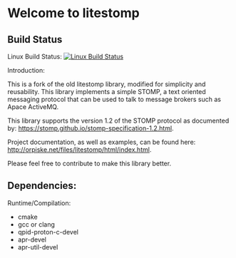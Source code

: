 Welcome to litestomp
===================

 Build Status
----
Linux Build Status: [![Linux Build Status](https://travis-ci.org/orpiske/litestomp.svg?branch=master)](https://travis-ci.org/orpiske/litestomp) 

Introduction:


This is a fork of the old litestomp library, modified for simplicity and 
reusability. This library implements a simple STOMP, a text oriented messaging
protocol that can be used to talk to message brokers such as Apace ActiveMQ.

This library supports the version 1.2 of the STOMP protocol as documented by: 
https://stomp.github.io/stomp-specification-1.2.html.

Project documentation, as well as examples, can be found here: 
http://orpiske.net/files/litestomp/html/index.html.

Please feel free to contribute to make this library better.


Dependencies:
----

Runtime/Compilation:
* cmake
* gcc or clang
* qpid-proton-c-devel
* apr-devel 
* apr-util-devel 